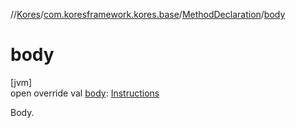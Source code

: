 //[Kores](../../../index.md)/[com.koresframework.kores.base](../index.md)/[MethodDeclaration](index.md)/[body](body.md)

# body

[jvm]\
open override val [body](body.md): [Instructions](../../com.koresframework.kores/-instructions/index.md)

Body.
